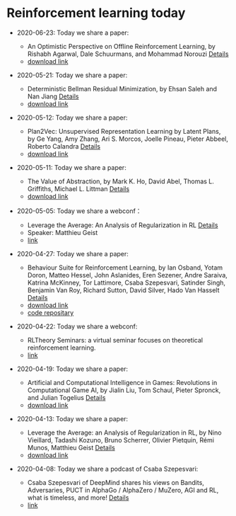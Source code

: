 # Reinforcement learning today


- 2020-06-23: Today we share a paper:
  - An Optimistic Perspective on Offline Reinforcement Learning, by Rishabh Agarwal, Dale Schuurmans, and Mohammad Norouzi [Details](2020-06-23.md)
  - [download link](https://arxiv.org/pdf/1907.04543.pdf)
  
- 2020-05-21: Today we share a paper:
  - Deterministic Bellman Residual Minimization, by Ehsan Saleh and Nan Jiang [Details](2020-05-21.md)
  - [download link](https://pdfs.semanticscholar.org/a47e/9b858af68ded7c31432a9da04b3f4e666b1d.pdf?_ga=2.26312702.2115660324.1590053392-954161124.1587456871)
  
- 2020-05-12: Today we share a paper:
  - Plan2Vec: Unsupervised Representation Learning by Latent Plans, by Ge Yang, Amy Zhang, Ari S. Morcos, Joelle Pineau, Pieter Abbeel, Roberto Calandra [Details](2020-05-13.md)
  - [download link](https://arxiv.org/pdf/2005.03648)

- 2020-05-11: Today we share a paper:
  - The Value of Abstraction, by Mark K. Ho, David Abel, Thomas L. Griffiths, Michael L. Littman [Details](2020-05-11.md)
  - [download link](http://cocosci.princeton.edu/papers/valueofabstraction.pdf)

- 2020-05-05: Today we share a webconf：
  - Leverage the Average: An Analysis of Regularization in RL [Details](2020-05-05.md)
  - Speaker: Matthieu Geist 
  - [link](https://www.youtube.com/watch?v=DfJHL7IjCnY&feature=youtu.be)

- 2020-04-27: Today we share a paper:
  - Behaviour Suite for Reinforcement Learning, by Ian Osband, Yotam Doron, Matteo Hessel, John Aslanides, Eren Sezener, Andre Saraiva, Katrina McKinney, Tor Lattimore, Csaba Szepesvari, Satinder Singh, Benjamin Van Roy, Richard Sutton, David Silver, Hado Van Hasselt [Details](2020-04-27.md)
  - [download link](https://openreview.net/pdf?id=rygf-kSYwH)
  - [code repositary](https://github.com/deepmind/bsuite)

- 2020-04-22: Today we share a webconf:
  - RLTheory Seminars: a virtual seminar focuses on theoretical reinforcement learning. 
  - [link](https://sites.google.com/view/rltheoryseminars)

- 2020-04-19: Today we share a paper:
  - Artificial and Computational Intelligence in Games: Revolutions in Computational Game AI, by Jialin Liu, Tom Schaul, Pieter Spronck, and Julian Togelius [Details](2020-04-19.md)
  - [download link](https://drops.dagstuhl.de/opus/volltexte/2020/12011/pdf/dagrep_v009_i012_p067_19511.pdf#page=9)

- 2020-04-13: Today we share a paper:
  - Leverage the Average: an Analysis of Regularization in RL, by Nino Vieillard, Tadashi Kozuno, Bruno Scherrer, Olivier Pietquin, Rémi Munos, Matthieu Geist [Details](2020-04-13.md)
  - [download link](https://arxiv.org/pdf/2003.14089)

- 2020-04-08: Today we share a podcast of Csaba Szepesvari: 
  - Csaba Szepesvari of DeepMind shares his views on Bandits, Adversaries, PUCT in AlphaGo / AlphaZero / MuZero, AGI and RL, what is timeless, and more! [Details](2020-04-08.md)
  - [link](https://www.talkrl.com/episodes/csaba-szepesvari)



